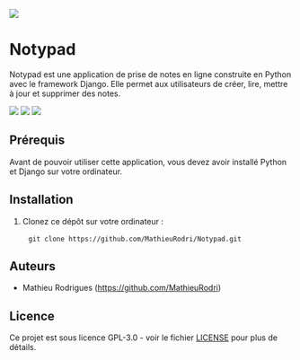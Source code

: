 <img
  src="https://github.com/MathieuRodri/Notypad/blob/main/github_images/index.png"
/>

<div class="markdown prose w-full break-words dark:prose-invert light">
  <h1>Notypad</h1>
  <p>
    Notypad est une application de prise de notes en ligne construite en Python
    avec le framework Django. Elle permet aux utilisateurs de créer, lire,
    mettre à jour et supprimer des notes.
  </p>
  <img
    src="https://github.com/MathieuRodri/Notypad/blob/main/github_images/editor.png"
  />
    <img
        src="https://github.com/MathieuRodri/Notypad/blob/main/github_images/login.png"
    />
    <img
        src="https://github.com/MathieuRodri/Notypad/blob/main/github_images/signup.png"
    />
  <h2>Prérequis</h2>
  <p>
    Avant de pouvoir utiliser cette application, vous devez avoir installé
    Python et Django sur votre ordinateur.
  </p>
  <h2>Installation</h2>
  <ol>
    <li>Clonez ce dépôt sur votre ordinateur :</li>
  </ol>
  <pre>
    <code class="!whitespace-pre hljs language-bash">git <span class="hljs-built_in">clone</span> https://github.com/MathieuRodri/Notypad.git</code></div></div></pre>
  <h2>Auteurs</h2>
  <ul>
    <li>
      Mathieu Rodrigues (<a href="https://github.com/MathieuRodri" target="_new"
        >https://github.com/MathieuRodri</a
      >)
    </li>
  </ul>
  <h2>Licence</h2>
  <p>
    Ce projet est sous licence GPL-3.0 - voir le fichier
    <a href="https://github.com/MathieuRodri/Notypad/blob/main/LICENSE" target="_new">LICENSE</a> pour plus de détails.
  </p>
</div>
